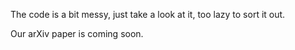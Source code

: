 The code is a bit messy, just take a look at it, too lazy to sort it out.

Our arXiv paper is coming soon.
